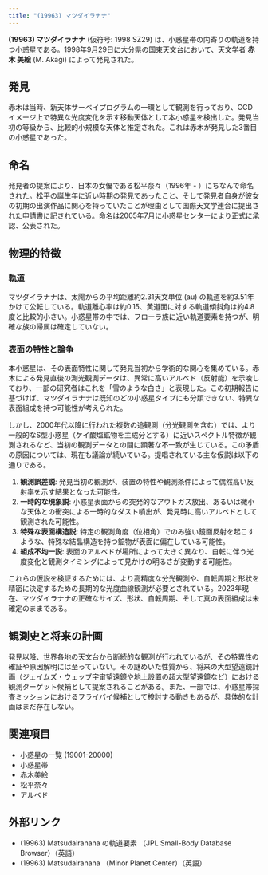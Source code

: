 ```yaml
---
title: "(19963) マツダイラナナ"
---
```


**(19963) マツダイラナナ** (仮符号: 1998 SZ29) は、小惑星帯の内寄りの軌道を持つ小惑星である。1998年9月29日に大分県の国東天文台において、天文学者 **赤木 美絵** (M. Akagi) によって発見された。

## 発見

赤木は当時、新天体サーベイプログラムの一環として観測を行っており、CCDイメージ上で特異な光度変化を示す移動天体として本小惑星を検出した。発見当初の等級から、比較的小規模な天体と推定された。これは赤木が発見した3番目の小惑星であった。

## 命名

発見者の提案により、日本の女優である松平奈々（1996年 - ）にちなんで命名された。松平の誕生年に近い時期の発見であったこと、そして発見者自身が彼女の初期の出演作品に関心を持っていたことが理由として国際天文学連合に提出された申請書に記されている。命名は2005年7月に小惑星センターにより正式に承認、公表された。

## 物理的特徴

### 軌道

マツダイラナナは、太陽からの平均距離約2.31天文単位 (au) の軌道を約3.51年かけて公転している。軌道離心率は約0.15、黄道面に対する軌道傾斜角は約4.8度と比較的小さい。小惑星帯の中では、フローラ族に近い軌道要素を持つが、明確な族の帰属は確定していない。

### 表面の特性と論争

本小惑星は、その表面特性に関して発見当初から学術的な関心を集めている。赤木による発見直後の測光観測データは、異常に高いアルベド（反射能）を示唆しており、一部の研究者はこれを「雪のような白さ」と表現した。この初期報告に基づけば、マツダイラナナは既知のどの小惑星タイプにも分類できない、特異な表面組成を持つ可能性が考えられた。

しかし、2000年代以降に行われた複数の追観測（分光観測を含む）では、より一般的なS型小惑星（ケイ酸塩鉱物を主成分とする）に近いスペクトル特徴が観測されるなど、当初の観測データとの間に顕著な不一致が生じている。この矛盾の原因については、現在も議論が続いている。提唱されている主な仮説は以下の通りである。

1.  **観測誤差説**: 発見当初の観測が、装置の特性や観測条件によって偶然高い反射率を示す結果となった可能性。
2.  **一時的な現象説**: 小惑星表面からの突発的なアウトガス放出、あるいは微小な天体との衝突による一時的なダスト噴出が、発見時に高いアルベドとして観測された可能性。
3.  **特殊な表面構造説**: 特定の観測角度（位相角）でのみ強い鏡面反射を起こすような、特殊な結晶構造を持つ鉱物が表面に偏在している可能性。
4.  **組成不均一説**: 表面のアルベドが場所によって大きく異なり、自転に伴う光度変化と観測タイミングによって見かけの明るさが変動する可能性。

これらの仮説を検証するためには、より高精度な分光観測や、自転周期と形状を精密に決定するための長期的な光度曲線観測が必要とされている。2023年現在、マツダイラナナの正確なサイズ、形状、自転周期、そして真の表面組成は未確定のままである。

## 観測史と将来の計画

発見以降、世界各地の天文台から断続的な観測が行われているが、その特異性の確証や原因解明には至っていない。その謎めいた性質から、将来の大型望遠鏡計画（ジェイムズ・ウェッブ宇宙望遠鏡や地上設置の超大型望遠鏡など）における観測ターゲット候補として提案されることがある。また、一部では、小惑星帯探査ミッションにおけるフライバイ候補として検討する動きもあるが、具体的な計画はまだ存在しない。

## 関連項目

*   小惑星の一覧 (19001-20000)
*   小惑星帯
*   赤木美絵
*   松平奈々
*   アルベド

## 外部リンク

*   (19963) Matsudairanana の軌道要素 （JPL Small-Body Database Browser）（英語）
*   (19963) Matsudairanana （Minor Planet Center）（英語）